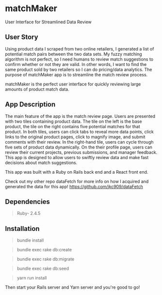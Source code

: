 # matchMaker
User Interface for Streamlined Data Review

## User Story
Using product data I scraped from two online retailers, I generated a list of potential match pairs between the two data sets. My fuzzy matching algorithm is not perfect, so I need humans to review match suggestions to confirm whether or not they are valid. In other words, I want to find the same product sold by two retailers so I can do pricing/data analytics. The purpose of matchMaker app is to streamline the match review process. 

matchMaker is the perfect user interface for quickly reviewing large amounts of product match data.

## App Description
The main feature of the app is the match review page. Users are presented with two tiles containing product data. The tile on the left is the base product, the tile on the right contains five potential matches for that product. In both tiles, users can click tabs to reveal more data points, click links to the original product pages, click to magnify image, and submit comments with their review. In the right-hand tile, users can cycle through five sets of product data dynamically. On the their profile page, users can review their current projects, previous submissions, and manager feedback. This app is designed to allow users to swiftly review data and make fast decisions about match suggestions.

This app was built with a Ruby on Rails back end and a React front end. 

Check out my other repo dataFetch for more info on how I acquired and generated the data for this app! https://github.com/jkc909/dataFetch

## Dependencies
  
 > Ruby- 2.4.5
 
## Installation
 > bundle install
 
 > bundle exec rake db:create
 
 > bundle exec rake db:migrate
 
 > bundle exec rake db:seed
 
 > yarn run install

Then start your Rails server and Yarn server and you're good to go!
